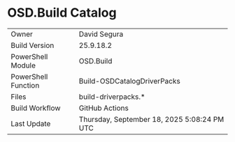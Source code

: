 ﻿# OSD.Build Catalog

| | |
|-|-|
| Owner | David Segura |
| Build Version | 25.9.18.2 |
| PowerShell Module | OSD.Build |
| PowerShell Function | Build-OSDCatalogDriverPacks |
| Files | build-driverpacks.* |
| Build Workflow | GitHub Actions |
| Last Update | Thursday, September 18, 2025 5:08:24 PM UTC |
